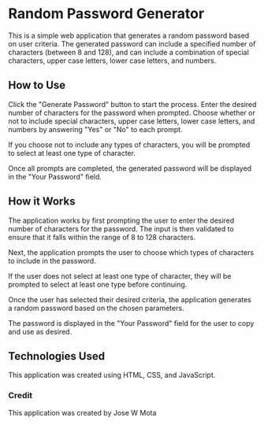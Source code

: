 # Random Password Generator

This is a simple web application that generates a random password based on user criteria. The generated password can include a specified number of characters (between 8 and 128), and can include a combination of special characters, upper case letters, lower case letters, and numbers.

## How to Use
Click the "Generate Password" button to start the process.
Enter the desired number of characters for the password when prompted.
Choose whether or not to include special characters, upper case letters, lower case letters, and numbers by answering "Yes" or "No" to each prompt.

If you choose not to include any types of characters, you will be prompted to select at least one type of character.

Once all prompts are completed, the generated password will be displayed in the "Your Password" field.

## How it Works
The application works by first prompting the user to enter the desired number of characters for the password. The input is then validated to ensure that it falls within the range of 8 to 128 characters.

Next, the application prompts the user to choose which types of characters to include in the password. 

If the user does not select at least one type of character, they will be prompted to select at least one type before continuing.

Once the user has selected their desired criteria, the application generates a random password based on the chosen parameters. 

The password is displayed in the "Your Password" field for the user to copy and use as desired.

## Technologies Used

This application was created using HTML, CSS, and JavaScript.

### Credit

This application was created by Jose W Mota